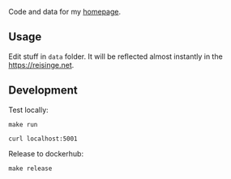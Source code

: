 Code and data for my [homepage](https://reisinge.net).

## Usage

Edit stuff in `data` folder. It will be reflected almost instantly in the https://reisinge.net.

## Development

Test locally:

```
make run

curl localhost:5001
```

Release to dockerhub:

```
make release
```
